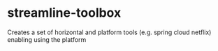 # streamline-toolbox
Creates a set of horizontal and platform tools (e.g. spring cloud netflix) enabling using the platform
